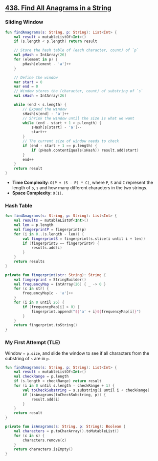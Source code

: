 ## [438. Find All Anagrams in a String](https://leetcode.com/problems/find-all-anagrams-in-a-string/)

### Sliding Window
```kotlin
fun findAnagrams(s: String, p: String): List<Int> {
    val result = mutableListOf<Int>()
    if (s.length < p.length) return result

    // Store the hash table of (each character, count) of `p`
    val pHash = IntArray(26)
    for (element in p) {
        pHash[element - 'a']++
    }

    // Define the window
    var start = 0
    var end = 0
    // Window stores the (character, count) of substring of `s`
    val sHash = IntArray(26)

    while (end < s.length) {
        // Expand the window
        sHash[s[end] - 'a']++
        // Shrink the window until the size is what we want
        while (end - start + 1 > p.length) {
            sHash[s[start] - 'a']--
            start++
        }
        // The current size of window needs to check
        if (end - start + 1 == p.length) {
            if (pHash.contentEquals(sHash)) result.add(start)
        }
        end++
    }
    return result
}
```

* **Time Complexity**: `O(P + (S - P) * C)`, where `P`, `S` and `C` represent the length of `p`, `s` and how many different characters in the two strings.
* **Space Complexity**: `O(1)`.

### Hash Table
```kotlin
fun findAnagrams(s: String, p: String): List<Int> {
    val results = mutableListOf<Int>()
    val len = p.length
    val fingerprintP = fingerprint(p)
    for (i in 0..(s.length - len)) {
        val fingerprintS = fingerprint(s.slice(i until i + len))
        if (fingerprintS == fingerprintP) {
            results.add(i)
        }
    }
    return results
}

private fun fingerprint(str: String): String {
    val fingerprint = StringBuilder()
    val frequencyMap = IntArray(26) { _ -> 0 }
    for (c in str) {
        frequencyMap[c - 'a']++
    }
    for (i in 0 until 26) {
        if (frequencyMap[i] > 0) {
            fingerprint.append("${'a' + i}${frequencyMap[i]}")                
        }
    }
    return fingerprint.toString()
}
```

### My First Attempt (TLE)
Window = `p.size`, and slide the window to see if all characters from the substring of `s` are in `p`.

```kotlin
fun findAnagrams(s: String, p: String): List<Int> {
    val result = mutableListOf<Int>()
    val checkRange = p.length
    if (s.length < checkRange) return result
    for (i in 0 until s.length - checkRange + 1) {
        val toCheckSubstring = s.substring(i until i + checkRange)
        if (isAnagrams(toCheckSubstring, p)) {
            result.add(i)
        }
    }
    return result
}

private fun isAnagrams(s: String, p: String): Boolean {
    val characters = p.toCharArray().toMutableList()
    for (c in s) {
        characters.remove(c)
    }
    return characters.isEmpty()
}
```